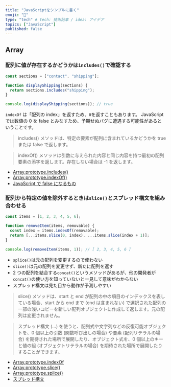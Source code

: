 ```yaml
---
title: "JavaScriptをシンプルに書く"
emoji: "🙌"
type: "tech" # tech: 技術記事 / idea: アイデア
topics: ["JavaScript"]
published: false
---
```


## Array

### 配列に値が存在するかどうかは`includes()`で確認する

```js
const sections = ["contact", "shipping"];

function displayShipping(sections) {
  return sections.includes("shipping");
}

console.log(displayShipping(sections)); // true
```

`indexOf` は「配列の index」を返すため、`0`を返すこともあります。
JavaScript では数値の 0 を false とみなすため、予期せぬバグに遭遇する可能性があるということです。

> includes() メソッドは、特定の要素が配列に含まれているかどうかを true または false で返します。

> indexOf() メソッドは引数に与えられた内容と同じ内容を持つ最初の配列要素の添字を返します。存在しない場合は -1 を返します。

- [Array.prototype.includes()](https://developer.mozilla.org/ja/docs/Web/JavaScript/Reference/Global_Objects/Array/includes)
- [Array.prototype.indexOf()](https://developer.mozilla.org/ja/docs/Web/JavaScript/Reference/Global_Objects/Array/indexOf)
- [JavaScript で false になるもの](https://qiita.com/katsuo5/items/ffb8b83c6b8a6dcbd9d6)

### 配列から特定の値を除外するときは`slice()`とスプレッド構文を組み合わせる

```js
const items = [1, 2, 3, 4, 5, 6];

function removeItem(items, removable) {
  const index = items.indexOf(removable);
  return [...items.slice(0, index), ...items.slice(index + 1)];
}

console.log(removeItem(items, 1)); // [ 2, 3, 4, 5, 6 ]
```

- `splice()`は元の配列を変更するので使わない
- `slice()`は元の配列を変更せず、新たに配列を返す
- 2 つの配列を結合する`concat()`というメソッドがあるが、他の開発者が`concat()`の使い方を知っていないと一見して意味がわからない
- スプレッド構文は見た目から動作が予測しやすい

> slice() メソッドは、start と end が配列の中の項目のインデックスを表している場合、start から end まで (end は含まれない) で選択された配列の一部の浅いコピーを新しい配列オブジェクトに作成して返します。元の配列は変更されません。

> スプレッド構文 (...) を使うと、配列式や文字列などの反復可能オブジェクトを、0 個以上の引数 (関数呼び出しの場合) や要素 (配列リテラルの場合) を期待された場所で展開したり、オブジェクト式を、0 個以上のキーと値の組 (オブジェクトリテラルの場合) を期待された場所で展開したりすることができます。

- [Array.prototype.indexOf](https://developer.mozilla.org/ja/docs/Web/JavaScript/Reference/Global_Objects/Array/indexOf)
- [Array.prototype.slice()](https://developer.mozilla.org/ja/docs/Web/JavaScript/Reference/Global_Objects/Array/slice)
- [Array.prototype.splice()](https://developer.mozilla.org/ja/docs/Web/JavaScript/Reference/Global_Objects/Array/splice)
- [スプレッド構文](https://developer.mozilla.org/ja/docs/Web/JavaScript/Reference/Operators/Spread_syntax)
